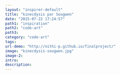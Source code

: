 ```yaml
---
layout: "inspirer-default"
title: "kinecdysis par Sougwen"
date: "2015-07-22 17:24:57"
path1: "inspiration"
path2: "code-art"
path3:
category: "code-art"
tags:
url-demo: "http://nithi-p.github.io/finalproject/"
image: "kinecdysis-sougwen.jpg"
image-2:
intro:
description:
---
```

